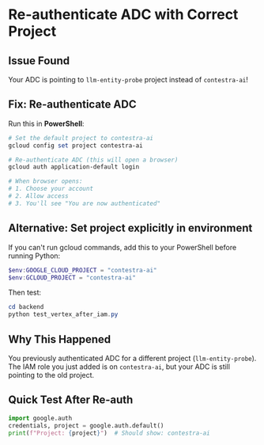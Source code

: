 # Re-authenticate ADC with Correct Project

## Issue Found
Your ADC is pointing to `llm-entity-probe` project instead of `contestra-ai`!

## Fix: Re-authenticate ADC

Run this in **PowerShell**:

```powershell
# Set the default project to contestra-ai
gcloud config set project contestra-ai

# Re-authenticate ADC (this will open a browser)
gcloud auth application-default login

# When browser opens:
# 1. Choose your account
# 2. Allow access
# 3. You'll see "You are now authenticated"
```

## Alternative: Set project explicitly in environment

If you can't run gcloud commands, add this to your PowerShell before running Python:

```powershell
$env:GOOGLE_CLOUD_PROJECT = "contestra-ai"
$env:GCLOUD_PROJECT = "contestra-ai"
```

Then test:
```powershell
cd backend
python test_vertex_after_iam.py
```

## Why This Happened
You previously authenticated ADC for a different project (`llm-entity-probe`). The IAM role you just added is on `contestra-ai`, but your ADC is still pointing to the old project.

## Quick Test After Re-auth
```python
import google.auth
credentials, project = google.auth.default()
print(f"Project: {project}")  # Should show: contestra-ai
```